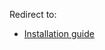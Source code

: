 Redirect to:

*   [Installation guide](/index.php?title=Installation_guide&redirect=no "Installation guide")